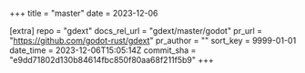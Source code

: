 +++
title = "master"
date = 2023-12-06

[extra]
repo = "gdext"
docs_rel_url = "gdext/master/godot"
pr_url = "https://github.com/godot-rust/gdext"
pr_author = ""
sort_key = 9999-01-01
date_time = 2023-12-06T15:05:14Z
commit_sha = "e9dd71802d130b84614fbc850f80aa68f211f5b9"
+++


